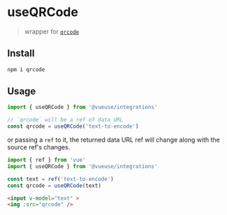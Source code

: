 # useQRCode

> wrapper for [`qrcode`](https://github.com/soldair/node-qrcode)

## Install 

```bash
npm i qrcode
```

## Usage

```ts
import { useQRCode } from '@vueuse/integrations'

// `qrcode` will be a ref of data URL
const qrcode = useQRCode('text-to-encode')
```

or passing a `ref` to it, the returned data URL ref will change along with the source ref's changes.

```ts
import { ref } from 'vue'
import { useQRCode } from '@vueuse/integrations'

const text = ref('text-to-encode')
const qrcode = useQRCode(text)
```

```html
<input v-model="text" >
<img :src="qrcode" />
```
